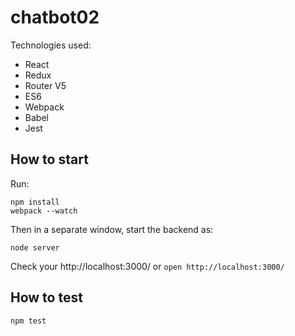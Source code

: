 # chatbot02

Technologies used:

- React
- Redux
- Router V5
- ES6
- Webpack
- Babel
- Jest

## How to start

Run:
```
npm install
webpack --watch
```

Then in a separate window, start the backend as:
```
node server
```

Check your http://localhost:3000/ or  `open http://localhost:3000/`

## How to test

`npm test`

